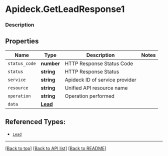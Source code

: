 # Apideck.GetLeadResponse1

### Description

## Properties
Name | Type | Description | Notes
------------ | ------------- | ------------- | -------------
`status_code` | **number** | HTTP Response Status Code | 
`status` | **string** | HTTP Response Status | 
`service` | **string** | Apideck ID of service provider | 
`resource` | **string** | Unified API resource name | 
`operation` | **string** | Operation performed | 
`data` | [**Lead**](Lead.md) |  | 





## Referenced Types:





* [`Lead`](Lead.md)

---

[[Back to top]](#) [[Back to API list]](../../../../README.md#documentation-for-api-endpoints) [[Back to README]](../../../../README.md)


